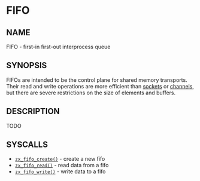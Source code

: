 # FIFO

## NAME

FIFO - first-in first-out interprocess queue

## SYNOPSIS

FIFOs are intended to be the control plane for shared memory
transports.  Their read and write operations are more efficient than
[sockets](socket.md) or [channels](channel.md), but there are severe
restrictions on the size of elements and buffers.

## DESCRIPTION

TODO

## SYSCALLS

 - [`zx_fifo_create()`] - create a new fifo
 - [`zx_fifo_read()`] - read data from a fifo
 - [`zx_fifo_write()`] - write data to a fifo

[`zx_fifo_create()`]: reference/syscalls/fifo_create.md
[`zx_fifo_read()`]: reference/syscalls/fifo_read.md
[`zx_fifo_write()`]: reference/syscalls/fifo_write.md
